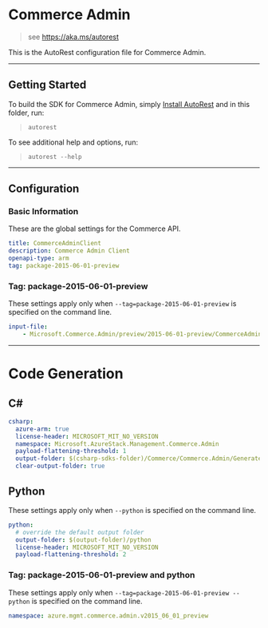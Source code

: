 # Commerce Admin
    
> see https://aka.ms/autorest

This is the AutoRest configuration file for Commerce Admin.

---
## Getting Started 
To build the SDK for Commerce Admin, simply [Install AutoRest](https://aka.ms/autorest/install) and in this folder, run:

> `autorest`

To see additional help and options, run:

> `autorest --help`
---

## Configuration

### Basic Information 
These are the global settings for the Commerce API.

``` yaml
title: CommerceAdminClient
description: Commerce Admin Client
openapi-type: arm
tag: package-2015-06-01-preview
```

### Tag: package-2015-06-01-preview

These settings apply only when `--tag=package-2015-06-01-preview` is specified on the command line.

``` yaml $(tag) == 'package-2015-06-01-preview'
input-file:
    - Microsoft.Commerce.Admin/preview/2015-06-01-preview/CommerceAdmin.json
```

---
# Code Generation

## C# 

``` yaml $(csharp)
csharp:
  azure-arm: true
  license-header: MICROSOFT_MIT_NO_VERSION
  namespace: Microsoft.AzureStack.Management.Commerce.Admin
  payload-flattening-threshold: 1
  output-folder: $(csharp-sdks-folder)/Commerce/Commerce.Admin/Generated
  clear-output-folder: true
```

## Python

These settings apply only when `--python` is specified on the command line.

``` yaml $(python)
python:
  # override the default output folder
  output-folder: $(output-folder)/python
  license-header: MICROSOFT_MIT_NO_VERSION
  payload-flattening-threshold: 2
```

### Tag: package-2015-06-01-preview and python

These settings apply only when `--tag=package-2015-06-01-preview --python` is specified on the command line.

``` yaml $(tag) == 'package-2015-06-01-preview' && $(python)
namespace: azure.mgmt.commerce.admin.v2015_06_01_preview
```
